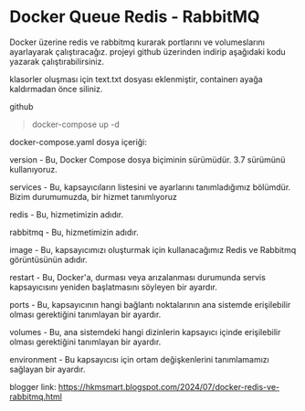 # Docker Queue Redis - RabbitMQ
 
Docker üzerine redis ve rabbitmq kurarak portlarını ve volumeslarını ayarlayarak çalıştıracağız.
projeyi github üzerinden indirip aşağıdaki kodu yazarak çalıştırabilirsiniz.

klasorler oluşması için text.txt dosyası eklenmiştir, containerı ayağa kaldırmadan önce siliniz.

github

>    docker-compose up -d


docker-compose.yaml dosya içeriği:

version  - Bu, Docker Compose dosya biçiminin sürümüdür. 3.7 sürümünü kullanıyoruz.

services  - Bu, kapsayıcıların listesini ve ayarlarını tanımladığımız bölümdür. Bizim durumumuzda, bir hizmet tanımlıyoruz 

redis  - Bu, hizmetimizin adıdır.

rabbitmq  - Bu, hizmetimizin adıdır.

image  - Bu, kapsayıcımızı oluşturmak için kullanacağımız Redis ve Rabbitmq görüntüsünün adıdır.

restart  - Bu, Docker'a, durması veya arızalanması durumunda servis kapsayıcısını yeniden başlatmasını söyleyen bir ayardır.

ports  - Bu, kapsayıcının hangi bağlantı noktalarının ana sistemde erişilebilir olması gerektiğini tanımlayan bir ayardır. 

volumes  - Bu, ana sistemdeki hangi dizinlerin kapsayıcı içinde erişilebilir olması gerektiğini tanımlayan bir ayardır. 

environment  - Bu kapsayıcısı için ortam değişkenlerini tanımlamamızı sağlayan bir ayardır. 

blogger link: https://hkmsmart.blogspot.com/2024/07/docker-redis-ve-rabbitmq.html
